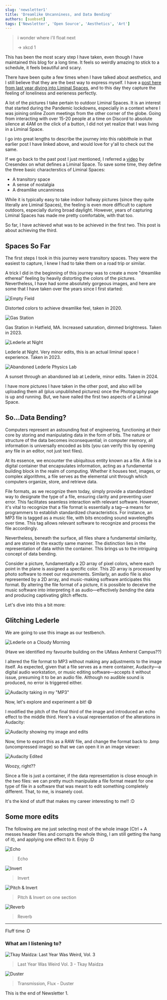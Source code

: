 ```yaml
---
slug: 'newsletter1'
title: 'Dreamlike Uncanniness, and Data Bending'
authors: [suobset]
tags: ['Newsletter', 'Open Source', 'Aesthetics', 'Art']
---
```


> i wonder where i'll float next
> 
> -> xkcd 1

This has been the most scary step I have taken, even though I have maintained this blog for a long time. It feels so weirdly amazing to stick to a schedule, it feels beautiful and scary.

There have been quite a few times when I have talked about aesthetics, and I still believe that they are the best way to express myself. I have a [post here from last year diving into Liminal Spaces](/blog/liminal-spaces-art-of-appreciating), and to this day they capture the feeling of loneliness and eerieness perfectly. 

<!-- truncate -->

A lot of the pictures I take pertain to outdoor Liminal Spaces. It is an interest that started during the Pandemic lockdowns, especially in a context where I was joining online Zoom meetings from the other corner of the globe. Going from interacting with over 15-20 people at a time on Discord to absolute silence at 4AM on the click of a button, I did not yet realize that I was living in a Liminal Space. 

I go into great lengths to describe the journey into this rabbithole in that earlier post I have linked above, and would love for y'all to check out the same.

If we go back to the past post I just mentioned, I referred a [video](https://youtu.be/olsXUqKTWgI?si=QI0p7Sx4qFIeTU9a) by Cresendex on what defines a Liminal Space. To save some time, they define the three basic characterstics of Liminal Spaces:

* A transitory space
* A sense of nostalgia
* A dreamlike uncanniness 

While it is typically easy to take indoor hallway pictures (since they quite literally are Liminal Spaces), the feeling is even more difficult to capture outdoors, especially during broad daylight. However, years of capturing Liminal Spaces has made me pretty comfortable, with that too. 

So far, I have achieved what was to be achieved in the first two. This post is about achieving the third.

## Spaces So Far

The first steps I took in this journey were transitory spaces. They were the easiest to capture, I knew I had to take them on a road trip or similar. 

A trick I did in the beginning of this journey was to create a more "dreamlike ethereal" feeling by heavily distorting the colors of the pictures. Nevertheless, I have had some absolutely gorgeous images, and here are some that I have taken over the years since I first started:

![Empty Field](./assets/1.png)

Distorted colors to achieve dreamlike feel, taken in 2020.

![Gas Station](./assets/2.png)

Gas Station in Hatfield, MA. Increased saturation, dimmed brightness. Taken in 2023.

![Lederle at Night](./assets/3.png)

Lederle at Night. Very minor edits, this is an actual liminal space I experience. Taken in 2023.

![Abandoned Lederle Physics Lab](./assets/4.png)

A sunset through an abandoned lab at Lederle, minor edits. Taken in 2024.

I have more pictures I have taken in the other post, and also will be uploading them all (plus unpublished pictures) once the Photography page is up and running. But, we have nailed the first two aspects of a Liminal Space.

## So...Data Bending?

Computers represent an astounding feat of engineering, functioning at their core by storing and manipulating data in the form of bits. The nature or structure of the data becomes inconsequential; in computer memory, all information is universally encoded as bits (you can verify this by opening any file in an editor, not just text files).

At its essence, we encounter the ubiquitous entity known as a file. A file is a digital container that encapsulates information, acting as a fundamental building block in the realm of computing. Whether it houses text, images, or complex algorithms, a file serves as the elemental unit through which computers organize, store, and retrieve data.

File formats, as we recognize them today, simply provide a standardized way to designate the type of a file, ensuring clarity and preventing user error. This facilitates seamless interaction with relevant software. However, it's vital to recognize that a file format is essentially a tag—a means for programmers to establish standardized characteristics. For instance, an MP3 file is tagged as a music file, with bits encoding sound wavelengths over time. This tag allows relevant software to recognize and process the file accordingly.

Nevertheless, beneath the surface, all files share a fundamental similarity, and are stored in the exactly same manner. The distinction lies in the representation of data within the container. This brings us to the intriguing concept of data bending.

Consider a picture, fundamentally a 2D array of pixel colors, where each point in the plane is assigned a specific color. This 2D array is processed by photo software to meet our requirements. Similarly, an audio file is also represented by a 2D array, and music-making software anticipates this format. By altering the file format of a picture, it is possible to deceive the music software into interpreting it as audio—effectively *bending* the data and producing captivating glitch effects.

Let's dive into this a bit more:

## Glitching Lederle

We are going to use this image as our testbench.

![Lederle on a Cloudy Morning](./assets/5.png)

(Have we identified my favourite building on the UMass Amherst Campus??)

I altered the file format to MP3 without making any adjustments to the image itself. As expected, given that a file serves as a mere container, Audacity—a digital audio workstation, or music editing software—accepts it without issue, presuming it to be an audio file. Although no audible sound is produced, no error is triggered either.

![Audacity taking in my "MP3"](./assets/6.png)

Now, let's explore and experiment a bit! 😄

I modified the pitch of the final third of the image and introduced an echo effect to the middle third. Here's a visual representation of the alterations in Audacity:

![Audacity showing my image and edits](./assets/7.png)

Now, time to export this as a RAW file, and change the format back to .bmp (uncompressed image) so that we can open it in an image viewer:

![Audacity Edited](./assets/8.jpeg)

Woozy, right??

Since a file is just a container, if the data representation is close enough in the two files: we can pretty much manipulate a file format meant for one type of file in a software that was meant to edit something completely different. That, to me, is insanely cool. 

It's the kind of stuff that makes my career interesting to me!! :D

## Some more edits

The following are me just selecting most of the whole image (Ctrl + A messes header files and corrupts the whole thing, I am still getting the hang of it), and applying one effect to it. Enjoy :D

![Echo](./assets/echo.jpeg)

> Echo

![Invert](./assets/invert.jpeg)

> Invert

![Pitch & Invert](./assets/pitch-invert.png)

> Pitch & Invert on one section

![Reverb](./assets/reverb.png)

> Reverb

<hr />

Fluff time :D

### What am I listening to?

![Tkay Maidza: Last Year Was Weird, Vol. 3](./assets/tkay.png)

> Last Year Was Weird Vol. 3 - Tkay Maidza

![Duster](./assets/duster.png)

> Transmission, Flux - Duster

This is the end of Newsletter 1.